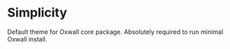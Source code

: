 # Simplicity

Default theme for Oxwall core package. Absolutely required to run minimal Oxwall install.
